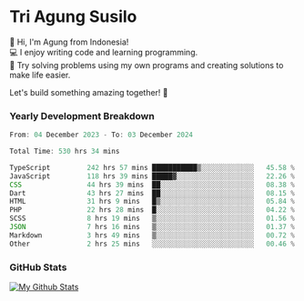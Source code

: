 # Tri Agung Susilo

👋 Hi, I'm Agung from Indonesia!<br>
💻 I enjoy writing code and learning programming.<br>
🧠 Try solving problems using my own programs and creating solutions to make life easier.

Let's build something amazing together! 🚀

### Yearly Development Breakdown

<!--START_SECTION:waka-->

```TypeScript JavaScript PHP
From: 04 December 2023 - To: 03 December 2024

Total Time: 530 hrs 34 mins

TypeScript         242 hrs 57 mins ███████████▒░░░░░░░░░░░░░   45.58 %
JavaScript         118 hrs 39 mins █████▓░░░░░░░░░░░░░░░░░░░   22.26 %
CSS                44 hrs 39 mins  ██░░░░░░░░░░░░░░░░░░░░░░░   08.38 %
Dart               43 hrs 27 mins  ██░░░░░░░░░░░░░░░░░░░░░░░   08.15 %
HTML               31 hrs 9 mins   █▒░░░░░░░░░░░░░░░░░░░░░░░   05.84 %
PHP                22 hrs 28 mins  █░░░░░░░░░░░░░░░░░░░░░░░░   04.22 %
SCSS               8 hrs 19 mins   ▒░░░░░░░░░░░░░░░░░░░░░░░░   01.56 %
JSON               7 hrs 16 mins   ▒░░░░░░░░░░░░░░░░░░░░░░░░   01.37 %
Markdown           3 hrs 49 mins   ▒░░░░░░░░░░░░░░░░░░░░░░░░   00.72 %
Other              2 hrs 25 mins   ░░░░░░░░░░░░░░░░░░░░░░░░░   00.46 %
```

<!--END_SECTION:waka-->

### GitHub Stats

[![My Github Stats](https://github-readme-stats.vercel.app/api?username=triagung128&show_icons=true&hide=contribs,issues&count_private=true&theme=tokyonight)](https://github.com/triagung128)

<!-- [![Top Langs](https://github-readme-stats.vercel.app/api/top-langs/?username=triagung128&layout=compact)](https://github.com/triagung128) -->
